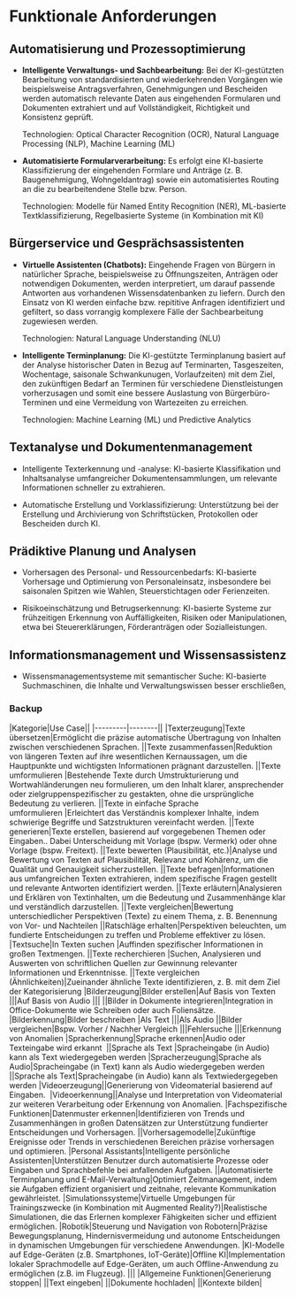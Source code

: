 # Funktionale Anforderungen


## Automatisierung und Prozessoptimierung

* **Intelligente Verwaltungs- und Sachbearbeitung:**
Bei der KI-gestützten Bearbeitung von standardisierten und wiederkehrenden Vorgängen wie beispielsweise Antragsverfahren, Genehmigungen und Bescheiden werden automatisch relevante Daten aus eingehenden Formularen und Dokumenten extrahiert und auf Vollständigkeit, Richtigkeit und Konsistenz geprüft.

	Technologien: Optical Character Recognition (OCR), Natural Language Processing (NLP), Machine Learning (ML)

* **Automatisierte Formularverarbeitung:**
Es erfolgt eine KI-basierte Klassifizierung der eingehenden Formlare und Anträge (z. B. Baugenehmigung, Wohngeldantrag) sowie ein automatisiertes Routing an die zu bearbeitendene Stelle bzw. Person.

	Technologien: Modelle für Named Entity Recognition (NER), ML-basierte Textklassifizierung, Regelbasierte Systeme (in Kombination mit KI)

## Bürgerservice und Gesprächsassistenten

* **Virtuelle Assistenten (Chatbots):**
Eingehende Fragen von Bürgern in natürlicher Sprache, beispielsweise zu Öffnungszeiten, Anträgen oder notwendigen Dokumenten, werden interpretiert, um darauf passende Antworten aus vorhandenen Wissensdatenbanken zu liefern. Durch den Einsatz von KI werden einfache bzw. repititive Anfragen identifiziert und gefiltert, so dass vorrangig komplexere Fälle der Sachbearbeitung zugewiesen werden.

	Technologien: Natural Language Understanding (NLU)

* **Intelligente Terminplanung:**
Die KI-gestützte Terminplanung basiert auf der Analyse historischer Daten in Bezug auf Terminarten, Tasgeszeiten, Wochentage, saisonale Schwankunugen, Vorlaufzeiten) mit dem Ziel, den zukünftigen Bedarf an Terminen für verschiedene Dienstleistungen vorherzusagen und somit eine bessere Auslastung von Bürgerbüro-Terminen und eine Vermeidung von Wartezeiten zu erreichen.

	Technologien: Machine Learning (ML) und Predictive Analytics

## Textanalyse und Dokumentenmanagement

* Intelligente Texterkennung und -analyse:
KI-basierte Klassifikation und Inhaltsanalyse umfangreicher Dokumentensammlungen, um relevante Informationen schneller zu extrahieren.

* Automatische Erstellung und Vorklassifizierung:
Unterstützung bei der Erstellung und Archivierung von Schriftstücken, Protokollen oder Bescheiden durch KI.

## Prädiktive Planung und Analysen

* Vorhersagen des Personal- und Ressourcenbedarfs:
KI-basierte Vorhersage und Optimierung von Personaleinsatz, insbesondere bei saisonalen Spitzen wie Wahlen, Steuerstichtagen oder Ferienzeiten.

* Risikoeinschätzung und Betrugserkennung:
KI-basierte Systeme zur frühzeitigen Erkennung von Auffälligkeiten, Risiken oder Manipulationen, etwa bei Steuererklärungen, Förderanträgen oder Sozialleistungen.

## Informationsmanagement und Wissensassistenz

* Wissensmanagementsysteme mit semantischer Suche:
KI-basierte Suchmaschinen, die Inhalte und Verwaltungswissen besser erschließen,



### Backup



|Kategorie|Use Case||
|---------|--------||
|Texterzeugung|Texte übersetzen|Ermöglicht die präzise automatische Übertragung von Inhalten zwischen verschiedenen Sprachen.
||Texte zusammenfassen|Reduktion von längeren Texten auf ihre wesentlichen Kernaussagen, um die Hauptpunkte und wichtigsten Informationen prägnant darzustellen.
||Texte umformulieren |Bestehende Texte durch Umstrukturierung und Wortwahländerungen neu formulieren, um den Inhalt klarer, ansprechender oder zielgruppenspezifischer zu gestakten, ohne die ursprüngliche Bedeutung zu verlieren.
||Texte in einfache Sprache umformulieren |Erleichtert das Verständnis komplexer Inhalte, indem schwierige Begriffe und Satzstrukturen vereinfacht werden.
||Texte generieren|Texte erstellen, basierend auf vorgegebenen Themen oder Eingaben.. Dabei Unterscheidung mit Vorlage (bspw. Vermerk) oder ohne Vorlage (bspw. Freitext).
||Texte bewerten (Plausibilität, etc.)|Analyse und Bewertung von Texten auf Plausibilität, Relevanz und Kohärenz, um die Qualität und Genauigkeit sicherzustellen.
||Texte befragen|Informationen aus umfangreichen Texten extrahieren, indem spezifische Fragen gestellt und relevante Antworten identifiziert werden.
||Texte erläutern|Analysieren und Erklären von Textinhalten, um die Bedeutung und Zusammenhänge klar und verständlich darzustellen.
||Texte vergleichen|Bewertung unterschiedlicher Perspektiven (Texte) zu einem Thema, z. B. Benennung von Vor- und Nachteilen
||Ratschläge erhalten|Perspektiven beleuchten, um fundierte Entscheidungen zu treffen und Probleme effektiver zu lösen.
|Textsuche|In Texten suchen |Auffinden spezifischer Informationen in großen Textmengen.
||Texte recherchieren |Suchen, Analysieren und Auswerten von schriftlichen Quellen zur Gewinnung relevanter Informationen und Erkenntnisse.
||Texte vergleichen (Ähnlichkeiten)|Zueinander ähnliche Texte identifizieren, z. B. mit dem Ziel der Kategorisierung
|Bilderzeugung|Bilder erstellen|Auf Basis von Texten 
|||Auf Basis von Audio
|||
||Bilder in Dokumente integrieren|Integration in Office-Dokumente wie Schreiben oder auch Foliensätze.
|Bilderkennung|Bilder beschreiben |Als Text
|||Als Audio
||Bilder vergleichen|Bspw. Vorher / Nachher Vergleich
|||Fehlersuche
|||Erkennung von Anomalien
|Spracherkennung|Sprache erkennen|Audio oder Texteingabe wird erkannt 
||Sprache als Text |Spracheingabe (in Audio) kann als Text wiedergegeben werden
|Spracherzeugung|Sprache als Audio|Spracheingabe (in Text) kann als Audio wiedergegeben werden
||Sprache als Text|Spracheingabe (in Audio) kann als Textwiedergegeben werden
|Videoerzeugung||Generierung von Videomaterial basierend auf Eingaben. 
|Videoerkennung||Analyse und Interpretation von Videomaterial zur weiteren Verarbeitung oder Erkennung von Anomalien.
|Fachspezifische Funktionen|Datenmuster erkennen|Identifizieren von Trends und Zusammenhängen in großen Datensätzen zur Unterstützung fundierter Entscheidungen und Vorhersagen.
||Vorhersagemodelle|Zukünftige Ereignisse oder Trends in verschiedenen Bereichen präzise vorhersagen und optimieren.
|Personal Assistants|Intelligente persönliche Assistenten|Unterstützen Benutzer durch automatisierte Prozesse oder Eingaben und Sprachbefehle bei anfallenden Aufgaben.
||Automatisierte Terminplanung und E-Mail-Verwaltung|Optimiert Zeitmanagement, indem sie Aufgaben effizient organisiert und zeitnahe, relevante Kommunikation gewährleistet.
|Simulationssysteme|Virtuelle Umgebungen für Trainingszwecke (in Kombination mit Augmented Reality?)|Realistische Simulationen, die das Erlernen komplexer Fähigkeiten sicher und effizient ermöglichen.
|Robotik|Steuerung und Navigation von Robotern|Präzise Bewegungsplanung, Hindernisvermeidung und autonome Entscheidungen in dynamischen Umgebungen für verschiedene Anwendungen.
|KI-Modelle auf Edge-Geräten (z.B. Smartphones, IoT-Geräte)|Offline KI|Implementation lokaler Sprachmodelle auf Edge-Geräten, um auch Offline-Anwendung zu ermöglichen (z.B. im Flugzeug).
|||
|Allgemeine Funktionen|Generierung stoppen|
||Text eingeben|
||Dokumente hochladen|
||Kontexte bilden|
